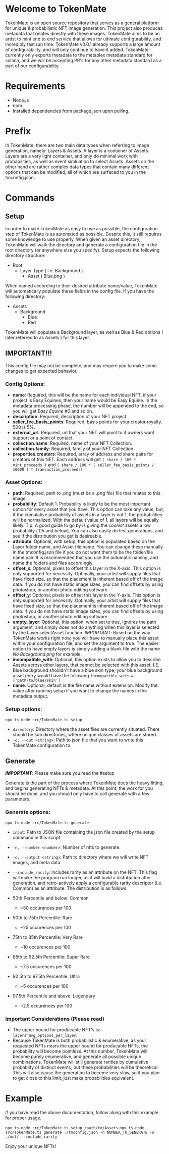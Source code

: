 # Welcome to TokenMate
TokenMate is an open source repository that serves as a general platform for unique & probabilistic NFT image generation. This project also produces metadata that relates directly with these images. TokenMate aims to be an artist to mint end to end service that allows for ultimate configurability, and incredibly fast run time. TokenMate v0.0.1 already supports a large amount of configurability, and will only continue to have it added. TokenMate currently only exports metadata to the metaplex metadata standard for solana, and we will be accepting PR's for any other metadata standard as a part of our configurability.

# Requirements
* NodeJs
* npm
* Installed dependencies from package.json upon pulling.

# Prefix
In TokenMate, there are two main data types when referring to image generation, namely: Layers & Assets. A layer is a container of Assets. Layers are a very light container, and only do minimal work with probabilities, as well as event simluation to select Assets. Assets on the other hand are rather complex data types that contain many different options that can be modified, all of which are surfaced to you in the tmconfig.json.

# Commands

## Setup
In order to make TokenMate as easy to use as possible, the configuration step of TokenMate is as automated as possible. Despite this, it still requires some knowledge to use properly. When given an asset directory, TokenMate will walk the directory and generate a configuration file in the root directory (or anywhere else you specify). Setup expects the following directory structure:

* Root
    * Layer Type ( i.e. Background )
        * Asset ( Blue.png )

When named according to their desired attribute name/value, TokenMate will automatically populate these fields in the config file. If you have the following directory:

* Assets
    * Background
        * Blue
        * Red

TokenMate will populate a Background layer, as well as Blue & Red options ( later referred to as Assets ) for this layer. 

## IMPORTANT!!! 
This config file may not be complete, and may require you to make some changes to get expected behavior.

### Config Options:
* **name**: Required, this will be the name for each individual NFT, if your project is Easy Equines, then your name would be Easy Equine. In the metadata processing phase, the number will be appended to the end, so you will get *Easy Equine #0* and so on.
* **description**: Required, description of your NFT project.
* **seller_fee_basis_points**: Required, basis points for your creator royalty. 500 is 5%.
* **external_url**: Required, url that your NFT will point to if owners want support or a point of contact.
* **collection.name**: Required, name of your NFT Collection.
* **collection.family**: Required, family of your NFT Collection.
* **properties.creators**: Required, array of address and share pairs for creators of this NFT. Each address will get ```( share / 100 * mint_proceeds )``` and ```( share / 100 * ( seller_fee_basis_points / 10000 ) * transaction_proceeds)```

### Asset Options:
* **path**: Required, path to .png (must be a .png file) file that relates to this image.
* **probability**: Default 1. Probability is likely to be the most important option for every asset that you have. This option can take any value, but, if the cumulative probability of assets in a layer is not 1, the probabilities will be normalized. With the default value of 1, all layers will be equally likely. Tip: A good guide to go by is giving the *coolest* assets a low probability (.05 and below). You can also easily do test generations, and see if the distribution you get is desireable.
* **attribute**: Optional, with setup, this option is populated based on the Layer folder name, and Asset file name. You can change these manually in the tmconfig.json file if you do not want them to be the folder/file name pair. It is recommended that you use the automatic naming, and name the folders and files accordingly.
* **offset_x**: Optional, pixels to offset this layer in the X-axis. This option is only supported for necessity. Optimally, your artist will supply files that have fixed size, so that the placement is inherent based off of the image data. If you do not have static image sizes, you can find offsets by using photoshop, or another photo editing software.
* **offset_y**: Optional, pixels to offset this layer in the Y-axis. This option is only supported for necessity. Optimally, your artist will supply files that have fixed size, so that the placement is inherent based off of the image data. If you do not have static image sizes, you can find offsets by using photoshop, or another photo editing software.
* **empty_layer**: Optional, this option, when set to true, ignores the path argument, and simply does not do anything when this layer is selected by the Layer.selectAsset function. *IMPORTANT*: Based on the way TokenMate works right now, you will have to manually place this asset within your configuration file, and set the argument to true. The easier option to have empty layers is simply adding a blank file with the name *No Background.png* for example.
* **incompatible_with**: Optional, this option exists to allow you to describe Assets across other layers, that cannot be selected with this asset. I.E. Blue background shouldn't have a blue skin type, your blue background asset entry would have the following ```incompatible_with = ['path/to/blue/skin']```
* **name**: Optional, default is the file name without extension. Modify the value after running setup if you want to change the names in the metadata output.

### Setup options:

``` npx ts-node src/TokenMate.ts setup ```
* ```directory```: Directory where the asset files are currently situated. There should be sub directories, where unique classes of assets are stored.
* ```-o, --out <string>```: Path to json file that you want to write this TokenMate configuration to.

## Generate 

***IMPORTANT***: Please make sure you read the #setup

Generate is the part of the process where TokenMate does the heavy lifting, and begins generating NFTs & metadata. At this point, the work for you should be done, and you should only have to call generate with a few parameters.

### Generate options:
```npx ts-node src/TokenMate.ts generate```
* ```input```: Path to JSON file containing the json file created by the setup command in this script.
* ```-n, --number <number>```: Number of nfts to generate.
* ```-o, --output <string>```: Path to directory where we will write NFT images, and meta data.
* ```--include_rarity```:  Includes rarity as an attribute on the NFT. This flag will make the program run longer, as it will build a distribution after generation, and retro-actively apply a configurable rarity descriptor (i.e. Common) as an attribute. The distribution is as follows:

* 50th Percentile and below: Common
    * ~50 occurences per 100
* 50th to 75th Percentile: Rare
    * ~25 occurences per 100
* 75th to 85th Percentile: Very Rare
    * ~10 occurences per 100
* 85th to 92.5th Percentile: Super Rare
    * ~7.5 occurences per 100
* 92.5th to 97.5th Percentile: Ultra
    * ~5 occurences per 100
* 97.5th Percentile and above: Legendary 
    * ~2.5 occurences per 100

### Important Considerations (Please read)
* The upper bound for producable NFT's is: `layers^avg_options_per_layer`.
* Because TokenMate is both probabilistic & enumerative, as your requested NFTs nears the upper bound for producable NFTs, the probability will become pointless. At this number, TokenMate will become purely enumerative, and generate all possible unique combinations. TokenMate will still generate rarities by cumulative probabilty of distinct events, but these probabilities will be theoretical. This will also cause the generation to become very slow, so if you plan to get close to this limit, just make probabilities equivalent.


# Example
If you have read the above documentation, follow along with this example for proper usage.

`npx ts-node src/TokenMate.ts setup /path/to/Assets`
`npx ts-node src/TokenMate.ts generate ./tmconfig.json -n NUMBER_TO_GENERATE -o ./out/ --include_rarity`

Enjoy your unique NFTs!